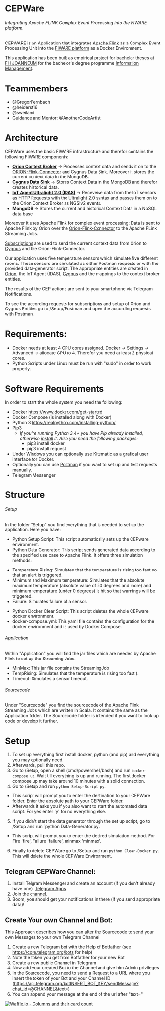 # CEPWare
###### Integrating Apache FLINK Complex Event Processing into the FIWARE platform.

CEPWARE is an Application that integrates [Apache Flink](https://flink.apache.org/) as a Complex Event Processing Unit into the [FIWARE platform](https://www.fiware.org/) as a Docker Environment.

This application has been built as empirical project for bachelor theses at [FH JOANNEUM](https://www.fh-joanneum.at/) for the bachelor's degree programme [Information Management](https://www.fh-joanneum.at/informationsmanagement/bachelor/en/). 

# Teammembers
* @GregorFernbach
* @heiderst16
* @sweiland
* Guidance and Mentor: @AnotherCodeArtist

# Architecture
 CEPWare uses the basic FIWARE infrastructure and therefor contains the following FIWARE components:
* **[Orion Context Broker](https://fiware-orion.readthedocs.io/en/master/)** -> Processes context data and sends it on to the [ORION-Flink-Connector](https://github.com/ging/fiware-cosmos-orion-flink-connector/) and Cygnus Data Sink. Moreover it stores the current context data in the MongoDB.
* **[Cygnus Data Sink](https://readthedocs.org/projects/fiware-cygnus/)** -> Stores Context Data in the MongoDB and therefor creates historical data.
* **[IoT Agent Ultralight 2.0 (IDAS)](https://fiware-iotagent-ul.readthedocs.io/en/latest/)** -> Receveise data from the IoT sensors as HTTP Requests with the Ultralight 2.0 syntax and passes them on to the Orion Context Broker as NGSIv2 events.
* **MongoDB** -> Stores the current and historical Context Data in a NoSQL data base.

Moreover it uses Apache Flink for complex event processing:
Data is sent to Apache Flink by Orion over the [Orion-Flink-Connector](https://github.com/ging/fiware-cosmos-orion-flink-connector/) to the Apache FLink Streaming Jobs.

[Subscriptions](https://fiware-iot-stack.readthedocs.io/en/latest/topics/subcriptions_and_registrations/) are used to send the current context data from Orion to [Cygnus](https://fiware-cygnus.readthedocs.io/en/r5_fiware/cygnus-ngsi/user_and_programmer_guide/connecting_orion/index.html) and the Orion-Flink-Connector.

Our application uses five temperature sensors which simulate five different rooms. These sensors are simulated as either Postman requests or with the provided data-generator script. The appropriate entities are created in [Orion](https://fiware-orion.readthedocs.io/en/1.6.0/user/append_and_delete/index.html), the IoT Agent (IDAS), [Cygnus](https://fiware-cygnus.readthedocs.io/en/latest/cygnus-ngsi/installation_and_administration_guide/name_mappings/index.html) and the mappings to the context broker entities.

The results of the CEP actions are sent to your smartphone via Telegram Notifications.

To see the according requests for subscriptions and setup of Orion and Cygnus Entities go to /Setup/Postman and open the according requests with Postman.

# Requirements:
* Docker needs at least 4 CPU cores assigned. Docker -> Settings -> Advanced -> allocate CPU to 4. Therefor you need at least 2 physical cores.
* Python Scripts under Linux must be run with "sudo" in order to work properly.

# Software Requirements
In order to start the whole system you need the following:
* Docker https://www.docker.com/get-started
* Docker Compose (is installed along with Docker)
* Python 3 https://realpython.com/installing-python/
* Pip3
   * *If you're running Python 3.4+ you have Pip already installed, otherwise [install](https://pip.pypa.io/en/stable/installing/) it. Also you need the following         packages:*
      * pip3 install docker
      * pip3 install request
* Under Windows you can optionally use Kitematic as a grafical user interface for Docker.
* Optionally you can use [Postman](https://www.getpostman.com/downloads/) if you want to set up and test requests manually.
* Telegram Messenger

# Structure
###### Setup
In the folder "Setup" you find everything that is needed to set up the application. Here you have:
* Python Setup Script: This script automatically sets up the CEPware environment.
* Python Data Generator: This script sends generated data according to the specified use case to Apache Flink. It offers three simulation methods:
- Temperature Rising: Simulates that the temperature is rising too fast so that an alert is triggered.
- Minimum and Maximum temperature: Simulates that the absolute maximum temperature (absolute value of 50 degrees and more) and minimum temperature (under 0 degrees) is hit so that warnings will be triggered.
- Failure: Simulates failure of a sensor.
* Python Docker Clear Script: This script deletes the whole CEPware docker environment.
* docker-compose.yml: This yaml file contains the configuration for the docker environment and is used by Docker Compose.

###### Application
Within "Application" you will find the jar files which are needed by Apache Flink to set up the Streaming Jobs.
* MinMax: This jar file contains the StreamingJob 
* TempRising: Simulates that the temperature is rising too fast (.
* Timeout: Simulates a sensor timeout.

###### Sourcecode
Under "Sourcecode" you find the sourcecode of the Apache Flink Streaming Jobs which are written in Scala. It contains the same as the Application folder. The Sourcecode folder is intended if you want to look up code or develop it further.

# Setup
1. To set up everything first install docker, python (and pip) and everything you may optionally need.
2. Afterwards, pull this repo.
3. Go to /Setup, open a shell (cmd/powershell/bash) and run `docker-compose up`. Wait till everything is up and running. The first docker compose up may take around 10 minutes with a solid connection.
4. Go to /Setup and run `python Setup-Script.py`. 
 - This script will prompt you to enter the destination to your CEPWare folder. Enter the absolute path to your CEPWare folder.
 - Afterwards it asks you if you also want to start the automated data script. For yes enter 'y' for no everything else.
5. If you didn't start the data generator through the set up script, go to /Setup and run `python Data-Generator.py'.
 - This script will prompt you to enter the desired simulation method. For Fire 'fire', Failure 'failure', minmax 'minmax'.
6. Finally to delete CEPWare go to /Setup and run `python Clear-Docker.py`. This will delete the whole CEPWare Environment.

## Telegram CEPWare Channel:
1. Install Telgram Messenger and create an account (if you don't already have one). [Telegram Apps](https://telegram.org/apps)
2. Join the [channel](https://t.me/Cepware).
3. Boom, you should get your notifications in there (if you send appropriate data)!

## Create Your own Channel and Bot:
This Approach describes how you can alter the Sourcecode to send your own Messages to your own Telegram Channel
1. Create a new Telegram bot with the Help of Botfather (see https://core.telegram.org/bots for help)
2. Note the token you get from Botfather for your new Bot
3. Create a new public Channel in Telegram
4. Now add your created Bot to the Channel and give him Admin privileges
5. In the Sourcecode, you need to send a Request to a URL where you insert the token of your Bot and your Channel ID
(https://api.telegram.org/botINSERT_BOT_KEY/sendMessage?chat_id=@CHANNEL&text=)
6. You can append your message at the end of the url after "text="

[![Waffle.io - Columns and their card count](https://badge.waffle.io/AnotherCodeArtist/CEPWare.svg?columns=all)](https://waffle.io/AnotherCodeArtist/CEPWare)
